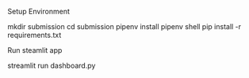 Setup Environment

mkdir submission
cd submission
pipenv install
pipenv shell
pip install -r requirements.txt

Run steamlit app

streamlit run dashboard.py

